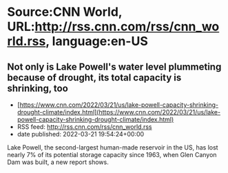 # Source:CNN World, URL:http://rss.cnn.com/rss/cnn_world.rss, language:en-US

## Not only is Lake Powell's water level plummeting because of drought, its total capacity is shrinking, too
 - [https://www.cnn.com/2022/03/21/us/lake-powell-capacity-shrinking-drought-climate/index.html](https://www.cnn.com/2022/03/21/us/lake-powell-capacity-shrinking-drought-climate/index.html)
 - RSS feed: http://rss.cnn.com/rss/cnn_world.rss
 - date published: 2022-03-21 19:54:24+00:00

Lake Powell, the second-largest human-made reservoir in the US, has lost nearly 7% of its potential storage capacity since 1963, when Glen Canyon Dam was built, a new report shows.

